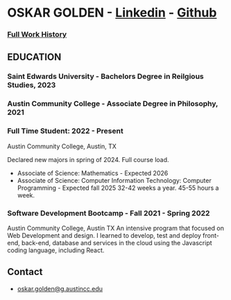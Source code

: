 
# OSKAR GOLDEN  -  [Linkedin](https://www.linkedin.com/in/oskar-golden>) -  [Github](https://www.github.com/oskargolden)

### [Full Work History](https://github.com/oskargolden/me/blob/main/long_resume.md)

## EDUCATION                                                                 

### Saint Edwards University - Bachelors Degree in Reilgious Studies, 2023

### Austin Community College - Associate Degree in Philosophy, 2021

### Full Time Student: 2022 - Present

Austin Community College, Austin, TX

Declared new majors in spring of 2024. Full course load.

- Associate of Science: Mathematics - Expected 2026
- Associate of Science: Computer Information Technology: Computer Programming - Expected fall 2025 32-42 weeks a year. 45-55 hours a week.

### Software Development Bootcamp - Fall 2021 - Spring 2022

Austin Community College, Austin TX
An intensive program that focused on Web Development and design. I learned to develop, test and deploy front-end, back-end, database and services in the cloud using the Javascript coding language, including React.



## Contact

- oskar.golden@g.austincc.edu
  










